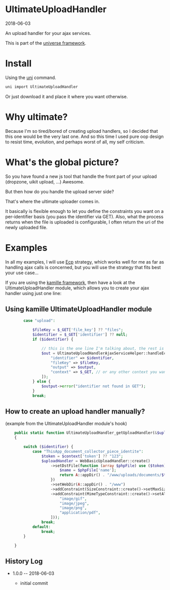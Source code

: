 UltimateUploadHandler
===========
2018-06-03



An upload handler for your ajax services.


This is part of the [universe framework](https://github.com/karayabin/universe-snapshot).


Install
==========
Using the [uni](https://github.com/lingtalfi/universe-naive-importer) command.
```bash
uni import UltimateUploadHandler
```

Or just download it and place it where you want otherwise.




Why ultimate?
=================
Because I'm so tired/bored of creating upload handlers, so I decided that this one would be the very last one.
And so this time I used pure oop design to resist time, evolution, and perhaps worst of all, my self criticism.




What's the global picture?
===================

So you have found a new js tool that handle the front part of your upload (dropzone, uikit upload, ...)
Awesome.

But then how do you handle the upload server side?

That's where the ultimate uploader comes in.

It basically is flexible enough to let you define the constraints you want on a per-identifier basis
(you pass the identifier via GET). Also, what the process returns when the file is uploaded is configurable,
I often return the uri of the newly uploaded file.




Examples
=============

In all my examples, I will use [Ecp](https://github.com/lingtalfi/Ecp) strategy,
which works well for me as far as handling ajax calls is concerned,
but you will use the strategy that fits best your use case...



If you are using the [kamille framework](https://github.com/lingtalfi/kamille),
then have a look at the UltimateUploadHandler module, which allows you to create your
ajax handler using just one line:



Using kamille UltimateUploadHandler module
------------------------

```php
        case "upload":

            $fileKey = $_GET['file_key'] ?? "files";
            $identifier = $_GET['identifier'] ?? null;
            if ($identifier) {

                // this is the one line I'm talking about, the rest is just ecp piping...
                $out = UltimateUploadHandlerAjaxServiceHelper::handleEcpUpload([
                    "identifier" => $identifier,
                    "fileKey" => $fileKey,
                    "output" => $output,
                    "context" => $_GET, // or any other context you want
                ]);
            } else {
                $output->error("identifier not found in GET");
            }
            break;
```


How to create an upload handler manually?
---------------------

(example from the UltimateUploadHandler module's hook)

```php
    public static function UltimateUploadHandler_getUploadHandler(&$uploadHandler, string $identifier, array $context = [])
    {

        switch ($identifier) {
            case "ThisApp_document_collector_piece_identite":
                $token = $context['token'] ?? "123";
                $uploadHandler = WebBasicUploadHandler::create()
                    ->setDstFile(function (array $phpFile) use ($token) {
                        $name = $phpFile['name'];
                        return A::appDir() . "/www/uploads/documents/$token/$name";
                    })
                    ->setWebDir(A::appDir() . "/www")
                    ->addConstraint(SizeConstraint::create()->setMaxSize("5M"))
                    ->addConstraint(MimeTypeConstraint::create()->setAllowedMimeTypes([
                        "image/gif",
                        "image/jpeg",
                        "image/png",
                        "application/pdf",
                    ]));
                break;
            default:
                break;
        }

    }
```



History Log
------------------

- 1.0.0 -- 2018-06-03

    - initial commit